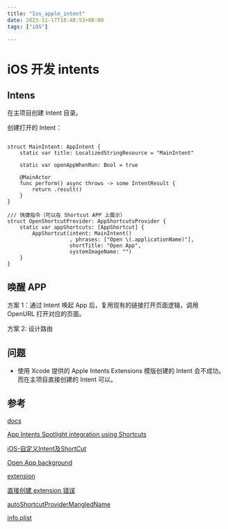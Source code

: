 ```yaml
---
title: "Ios_apple_intent"
date: 2023-11-17T18:48:53+08:00
tags: ["iOS"]

---
```


# iOS 开发 intents

## Intens

在主项目创建 Intent 目录。

创建打开的 Intent：

```

struct MainIntent: AppIntent {
    static var title: LocalizedStringResource = "MainIntent"

    static var openAppWhenRun: Bool = true

    @MainActor
    func perform() async throws -> some IntentResult {
        return .result()
    }
}

/// 快捷指令（可以在 Shortcut APP 上展示）
struct OpenShortcutProvider: AppShortcutsProvider {
    static var appShortcuts: [AppShortcut] {
        AppShortcut(intent: MainIntent()
                    , phrases: ["Open \(.applicationName)"],
                    shortTitle: "Open App",
                    systemImageName: "")
    }
}
```

## 唤醒 APP

方案 1：通过 Intent 唤起 App 后，复用现有的链接打开页面逻辑，调用 OpenURL 打开对应的页面。

方案 2: 设计路由

## 问题

* 使用 Xcode 提供的 Apple Intents Extensions 模版创建的 Intent 会不成功。而在主项目直接创建的 Intent 可以。

## 参考
[docs](https://developer.apple.com/documentation/appintents)

[App Intents Spotlight integration using Shortcuts](https://www.avanderlee.com/swiftui/app-intents-spotlight-integration-using-shortcuts/)

[iOS-自定义Intent及ShortCut](https://blog.csdn.net/qq_43441647/article/details/133017285)

[Open App background](https://stackoverflow.com/questions/76500378/how-to-open-app-via-appintents-conditionally)

[](https://alexanderlogan.co.uk/blog/wwdc22/04-intents)

[](https://alexanderlogan.co.uk/blog/wwdc22/04-intents)

[](https://juejin.cn/post/6844903621839028232)

[](https://developer.apple.com/documentation/sirikit/intent_handling_infrastructure/creating_an_intents_app_extension)

[](https://openradar.appspot.com/FB11739659)

[extension](https://juejin.cn/post/6866250776281350157)

[直接创建 extension 错误](https://developer.apple.com/forums/thread/710552)

[autoShortcutProviderMangledName](https://developer.apple.com/forums/thread/717272)

[info.plist](https://developer.apple.com/documentation/bundleresources/information_property_list/uiapplicationshortcutitems/uiapplicationshortcutitemtitle)
